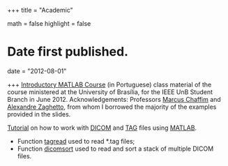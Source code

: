 +++
title = "Academic"

math = false
highlight = false

# Date first published.
date = "2012-08-01"

+++
[Introductory MATLAB Course](https://drive.google.com/file/d/1TN2yufZAJZxL6Zp8JGUZTJj4o0wOo4Hz/view?usp=sharing) (in Portuguese) class material of the course ministered at the University of Brasília, for the IEEE UnB Student Branch in June 2012.
Acknowledgements: Professors [Marcus Chaffim](https://fga.unb.br/marcus.chaffim) and [Alexandre Zaghetto](http://alexandre.zaghetto.com), from whom I borrowed the majority of the examples provided in the slides.


[Tutorial](https://drive.google.com/file/d/1nB_VV52cm1gfrWnKeZ1dcEAko4ZWTz4V/view?usp=sharing) on how to work with [DICOM](https://en.wikipedia.org/wiki/DICOM) and [TAG](http://www.tomovision.com/products/sliceomatic.html) files using [MATLAB](https://www.mathworks.com/products/matlab.html).

  * Function [tagread](https://github.com/davilyra/simple-Matlab-functions/blob/master/dicom_tag/tagread.m) used to read *.tag files;
  * Function [dicomsort](https://github.com/davilyra/simple-Matlab-functions/blob/master/dicom_tag/dicomsort.m) used to read and sort a stack of multiple DICOM files.
